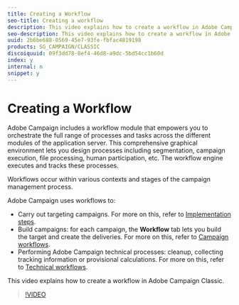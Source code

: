 ```yaml
---
title: Creating a Workflow
seo-title: Creating a workflow 
description: This video explains how to create a workflow in Adobe Campaign Classic.
seo-description: This video explains how to create a workflow in Adobe Campaign Classic.
uuid: 2b6be688-0569-45e7-93fe-fbfac4819198
products: SG_CAMPAIGN/CLASSIC
discoiquuid: 09f3dd78-8ef4-46d8-a9dc-5bd54cc1b60d
index: y
internal: n
snippet: y
---
```

# Creating a Workflow

Adobe Campaign includes a workflow module that empowers you to orchestrate the full range of processes and tasks across the different modules of the application server. This comprehensive graphical environment lets you design processes including segmentation, campaign execution, file processing, human participation, etc. The workflow engine executes and tracks these processes.

Workflows occur within various contexts and stages of the campaign management process.

Adobe Campaign uses workflows to:

* Carry out targeting campaigns. For more on this, refer to [Implementation steps](https://docs.campaign.adobe.com/doc/AC/en/WKF__General_operation_Building_a_workflow.html#Implementation_steps_).
* Build campaigns: for each campaign, the **Workflow** tab lets you build the target and create the deliveries. For more on this, refer to [Campaign workflows](https://docs.campaign.adobe.com/doc/AC/en/WKF__General_operation_Building_a_workflow.html#Campaign_workflows).
* Performing Adobe Campaign technical processes: cleanup, collecting tracking information or provisional calculations. For more on this, refer to [Technical workflows](https://docs.campaign.adobe.com/doc/AC/en/WKF__General_operation_Building_a_workflow.html#Technical_workflows).

This video explains how to create a workflow in Adobe Campaign Classic.

>[!VIDEO](https://video.tv.adobe.com/v/25559?quality=12)
